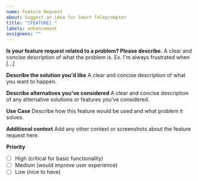 ```yaml
---
name: Feature Request
about: Suggest an idea for Smart Teleprompter
title: "[FEATURE] "
labels: enhancement
assignees: ""
---
```


**Is your feature request related to a problem? Please describe.**
A clear and concise description of what the problem is. Ex. I'm always frustrated when [...]

**Describe the solution you'd like**
A clear and concise description of what you want to happen.

**Describe alternatives you've considered**
A clear and concise description of any alternative solutions or features you've considered.

**Use Case**
Describe how this feature would be used and what problem it solves.

**Additional context**
Add any other context or screenshots about the feature request here.

**Priority**

- [ ] High (critical for basic functionality)
- [ ] Medium (would improve user experience)
- [ ] Low (nice to have)
